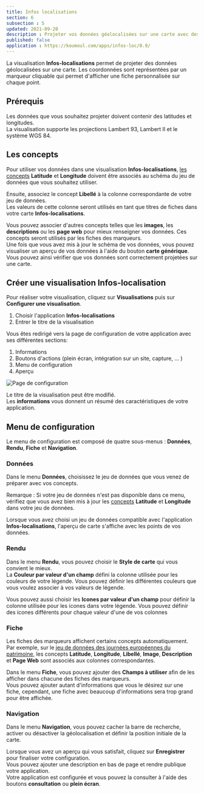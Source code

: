 ```yaml
---
title: Infos localisations
section: 6
subsection : 5
updated: 2021-09-20
description : Projeter vos données géolocalisées sur une carte avec des marqueurs personnalisés
published: false
application : https://koumoul.com/apps/infos-loc/0.9/
---
```


La visualisation **Infos-localisations** permet de projeter des données géolocalisées sur une carte. Les coordonnées sont représentées par un marqueur cliquable qui permet d'afficher une fiche personnalisée sur chaque point.

## Prérequis
Les données que vous souhaitez projeter doivent contenir des latitudes et longitudes.  
La visualisation supporte les projections Lambert 93, Lambert II et le système WGS 84.

## Les concepts
Pour utiliser vos données dans une visualisation **Infos-localisations**, [les concepts](./user-guide/concept) **Latitude** et **Longitude** doivent être associés au schéma du jeu de données que vous souhaitez utiliser.

Ensuite, associez le concept **Libellé** à la colonne correspondante de votre jeu de données.  
Les valeurs de cette colonne seront utilisés en tant que titres de fiches dans votre carte **Infos-localisations**.

Vous pouvez associer d'autres concepts telles que les **images**, les **descriptions** ou les **page web** pour mieux renseigner vos données. Ces concepts seront utilisés par les fiches des marqueurs.  
Une fois que vous avez mis à jour le schéma de vos données, vous pouvez visualiser un aperçu de vos données à l'aide du bouton **carte générique**. Vous pouvez ainsi vérifier que vos données sont correctement projetées sur une carte.

## Créer une visualisation Infos-localisation
Pour réaliser votre visualisation, cliquez sur **Visualisations** puis sur **Configurer une visualisation**.

1. Choisir l'application **Infos-localisations**
2. Entrer le titre de la visualisation

Vous êtes redirigé vers la page de configuration de votre application avec ses différentes sections:

1. Informations
2. Boutons d'actions (plein écran, intégration sur un site, capture, ... )
3. Menu de configuration
4. Aperçu

![Page de configuration](./images/user-guide/infos-localisations-config.jpg)

Le titre de la visualisation peut être modifié.  
Les **informations** vous donnent un résumé des caractéristiques de votre application.  

## Menu de configuration
Le menu de configuration est composé de quatre sous-menus : **Données**, **Rendu**, **Fiche** et **Navigation**.

### Données
Dans le menu **Données**, choisissez le jeu de données que vous venez de préparer avec vos concepts.

Remarque : Si votre jeu de données n'est pas disponible dans ce menu, vérifiez que vous avez bien mis à jour les [concepts](./user-guide/concept) **Latitude** et **Longitude** dans votre jeu de données.

Lorsque vous avez choisi un jeu de données compatible avec l'application **Infos-localisations**, l'aperçu de carte s'affiche avec les points de vos données.


### Rendu
Dans le menu **Rendu**, vous pouvez choisir le **Style de carte** qui vous convient le mieux.  
La **Couleur par valeur d'un champ** défini la colonne utilisée pour les couleurs de votre légende. Vous pouvez définir les différentes couleurs que vous voulez associer à vos valeurs de légende.

Vous pouvez aussi choisir les **Icones par valeur d'un champ** pour définir la colonne utilisée pour les icones dans votre légende. Vous pouvez définir des icones différents pour chaque valeur d'une de vos colonnes

### Fiche
Les fiches des marqueurs affichent certains concepts automatiquement. Par exemple, sur le [jeu de données des journées européennes du patrimoine](https://opendata.koumoul.com/reuses/carte-des-evenements-des-journees-europeennes-du-patrimoine-en-france-2019), les concepts **Latitude**, **Longitude**, **Libellé**, **Image**, **Description** et **Page Web** sont associés aux colonnes correspondantes.

Dans le menu **Fiche**, vous pouvez ajouter des **Champs à utiliser** afin de les afficher dans chacune des fiches des marqueurs.  
Vous pouvez ajouter autant d'informations que vous le désirez sur une fiche, cependant, une fiche avec beaucoup d'informations sera trop grand pour être affichée.

### Navigation
Dans le menu **Navigation**, vous pouvez cacher la barre de recherche, activer ou désactiver la géolocalisation et définir la position initiale de la carte.

Lorsque vous avez un aperçu qui vous satisfait, cliquez sur **Enregistrer** pour finaliser votre configuration.  
Vous pouvez ajouter une description en bas de page et rendre publique votre application.  
Votre application est configurée et vous pouvez la consulter à l'aide des boutons **consultation** ou **plein écran**.
